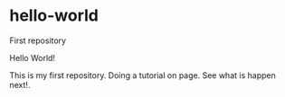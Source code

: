 # hello-world
First repository


Hello World!

This is my first repository. Doing a tutorial on page. See what is happen next!.
